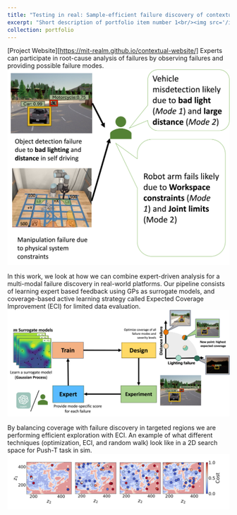 ```yaml
---
title: "Testing in real: Sample-efficient failure discovery of contextual failures with Bayesian active learning "
excerpt: "Short description of portfolio item number 1<br/><img src='/images/sim_only_1.png'>"
collection: portfolio
---
```

[Project Website][https://mit-realm.github.io/contextual-website/]
Experts can participate in root-cause analysis of failures by observing failures and providing possible failure modes. 
<img src='/images/expert.png'>

In this work, we look at how we can combine expert-driven analysis for a multi-modal failure discovery in real-world platforms. Our pipeline consists of learning expert based feedback using GPs as surrogate models, and coverage-based active learning strategy called Expected Coverage Improvement (ECI) for limited data evaluation. 
<img src='/images/BED_corl.png'>

By balancing coverage with failure discovery in targeted regions we are performing efficient exploration with ECI. An example of what different techniques (optimization, ECI, and random walk) look like in a 2D search space for Push-T task in sim.
<img src='/images/example_pushT_corl.png'>

